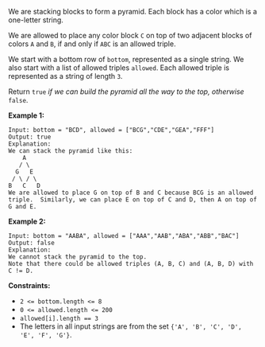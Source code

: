We are stacking blocks to form a pyramid. Each block has a color which is a
one-letter string.

We are allowed to place any color block `C` on top of two adjacent blocks of
colors `A` and `B`, if and only if `ABC` is an allowed triple.

We start with a bottom row of `bottom`, represented as a single string. We
also start with a list of allowed triples `allowed`. Each allowed triple is
represented as a string of length `3`.

Return `true` _if we can build the pyramid all the way to the top, otherwise_
`false`.



**Example 1:**

    
    
    Input: bottom = "BCD", allowed = ["BCG","CDE","GEA","FFF"]
    Output: true
    Explanation:
    We can stack the pyramid like this:
        A
       / \
      G   E
     / \ / \
    B   C   D
    We are allowed to place G on top of B and C because BCG is an allowed triple.  Similarly, we can place E on top of C and D, then A on top of G and E.
    

**Example 2:**

    
    
    Input: bottom = "AABA", allowed = ["AAA","AAB","ABA","ABB","BAC"]
    Output: false
    Explanation:
    We cannot stack the pyramid to the top.
    Note that there could be allowed triples (A, B, C) and (A, B, D) with C != D.
    



**Constraints:**

  * `2 <= bottom.length <= 8`
  * `0 <= allowed.length <= 200`
  * `allowed[i].length == 3`
  * The letters in all input strings are from the set `{'A', 'B', 'C', 'D', 'E', 'F', 'G'}`.

